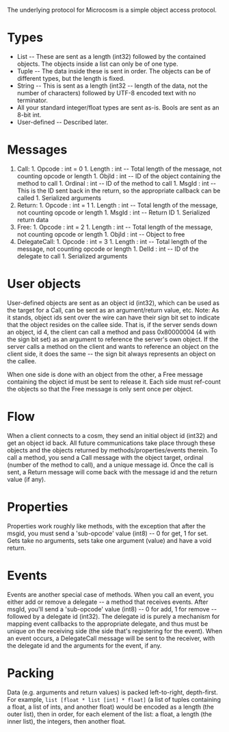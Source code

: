 The underlying protocol for Microcosm is a simple object access protocol.

# Types #
  * List -- These are sent as a length (int32) followed by the contained objects.  The objects inside a list can only be of one type.
  * Tuple -- The data inside these is sent in order.  The objects can be of different types, but the length is fixed.
  * String -- This is sent as a length (int32 -- length of the data, not the number of characters) followed by UTF-8 encoded text with no terminator.
  * All your standard integer/float types are sent as-is.  Bools are sent as an 8-bit int.
  * User-defined -- Described later.

# Messages #
  1. Call:
    1. Opcode : int = 0
    1. Length : int -- Total length of the message, not counting opcode or length
    1. ObjId : int -- ID of the object containing the method to call
    1. Ordinal : int -- ID of the method to call
    1. MsgId : int -- This is the ID sent back in the return, so the appropriate callback can be called
    1. Serialized arguments
  1. Return:
    1. Opcode : int = 1
    1. Length : int -- Total length of the message, not counting opcode or length
    1. MsgId : int -- Return ID
    1. Serialized return data
  1. Free:
    1. Opcode : int = 2
    1. Length : int -- Total length of the message, not counting opcode or length
    1. ObjId : int -- Object to free
  1. DelegateCall:
    1. Opcode : int = 3
    1. Length : int -- Total length of the message, not counting opcode or length
    1. DelId : int -- ID of the delegate to call
    1. Serialized arguments

# User objects #

User-defined objects are sent as an object id (int32), which can be used as the target for a Call, can be sent as an argument/return value, etc.  Note:  As it stands, object ids sent over the wire can have their sign bit set to indicate that the object resides on the callee side.  That is, if the server sends down an object, id 4, the client can call a method and pass 0x80000004 (4 with the sign bit set) as an argument to reference the server's own object.  If the server calls a method on the client and wants to reference an object on the client side, it does the same -- the sign bit always represents an object on the callee.

When one side is done with an object from the other, a Free message containing the object id must be sent to release it.  Each side must ref-count the objects so that the Free message is only sent once per object.

# Flow #

When a client connects to a cosm, they send an initial object id (int32) and get an object id back.  All future communications take place through these objects and the objects returned by methods/properties/events therein.  To call a method, you send a Call message with the object target, ordinal (number of the method to call), and a unique message id.  Once the call is sent, a Return message will come back with the message id and the return value (if any).

# Properties #

Properties work roughly like methods, with the exception that after the msgid, you must send a 'sub-opcode' value (int8) -- 0 for get, 1 for set.  Gets take no arguments, sets take one argument (value) and have a void return.

# Events #

Events are another special case of methods.  When you call an event, you either add or remove a delegate -- a method that receives events.  After msgId, you'll send a 'sub-opcode' value (int8) -- 0 for add, 1 for remove -- followed by a delegate id (int32).  The delegate id is purely a mechanism for mapping event callbacks to the appropriate delegate, and thus must be unique on the receiving side (the side that's registering for the event).  When an event occurs, a DelegateCall message will be sent to the receiver, with the delegate id and the arguments for the event, if any.

# Packing #

Data (e.g. arguments and return values) is packed left-to-right, depth-first.  For example, `list [float * list [int] * float]` (a list of tuples containing a float, a list of ints, and another float) would be encoded as a length (the outer list), then in order, for each element of the list: a float, a length (the inner list), the integers, then another float.